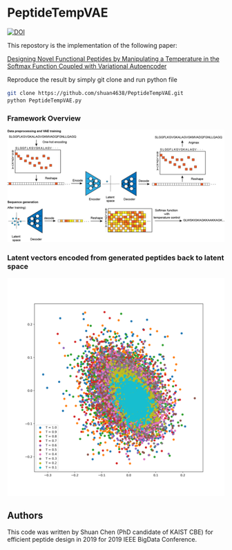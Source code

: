 # PeptideTempVAE
[![DOI](https://zenodo.org/badge/282300369.svg)](https://zenodo.org/badge/latestdoi/282300369)

This repostory is the implementation of the following paper:

[Designing Novel Functional Peptides by Manipulating a Temperature in the Softmax Function Coupled with Variational Autoencoder](https://doi.org/10.1109/BigData47090.2019.9006253)

Reproduce the result by simply git clone and run python file
```bash
git clone https://github.com/shuan4638/PeptideTempVAE.git
python PeptideTempVAE.py
```

### Framework Overview
<img src="https://github.com/shuan4638/PeptideTempVAE/blob/master/PeptideVAE.jpg">

### Latent vectors encoded from generated peptides back to latent space
<img src="https://github.com/shuan4638/PeptideTempVAE/blob/master/Reencoded_peptides.png">

## Authors
This code was written by Shuan Chen (PhD candidate of KAIST CBE) for efficient peptide design in 2019 for 2019 IEEE BigData Conference.

